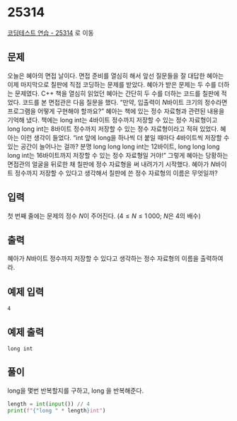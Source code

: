 # 25314

[코딩테스트 연습 - 25314][1] 로 이동

## 문제

오늘은 혜아의 면접 날이다. 면접 준비를 열심히 해서 앞선 질문들을 잘 대답한 혜아는 이제 마지막으로 칠판에 직접 코딩하는 문제를 받았다. 혜아가 받은 문제는 두 수를 더하는 문제였다. C++ 책을 열심히 읽었던 혜아는 간단히 두 수를 더하는 코드를 칠판에 적었다. 코드를 본 면접관은 다음 질문을 했다. “만약, 입출력이 $N$바이트 크기의 정수라면 프로그램을 어떻게 구현해야 할까요?”
혜아는 책에 있는 정수 자료형과 관련된 내용을 기억해 냈다. 책에는 long int는 $4$바이트 정수까지 저장할 수 있는 정수 자료형이고 long long int는 $8$바이트 정수까지 저장할 수 있는 정수 자료형이라고 적혀 있었다. 혜아는 이런 생각이 들었다. “int 앞에 long을 하나씩 더 붙일 때마다 $4$바이트씩 저장할 수 있는 공간이 늘어나는 걸까? 분명 long long long int는 $12$바이트, long long long long int는 $16$바이트까지 저장할 수 있는 정수 자료형일 거야!” 그렇게 혜아는 당황하는 면접관의 얼굴을 뒤로한 채 칠판에 정수 자료형을 써 내려가기 시작했다.
혜아가 $N$바이트 정수까지 저장할 수 있다고 생각해서 칠판에 쓴 정수 자료형의 이름은 무엇일까?

## 입력

첫 번째 줄에는 문제의 정수 $N$이 주어진다. $(4\le N\le 1\, 000$; $N$은 $4$의 배수$)$

## 출력

혜아가 $N$바이트 정수까지 저장할 수 있다고 생각하는 정수 자료형의 이름을 출력하여라.

## 예제 입력

```
4
```

## 예제 출력

```
long int
```

## 풀이

long을 몇번 반복할지를 구하고, long 을 반복해준다.

```python
length = int(input()) // 4
print(f"{"long " * length}int")

```

[1]: https://www.acmicpc.net/problem/25314
